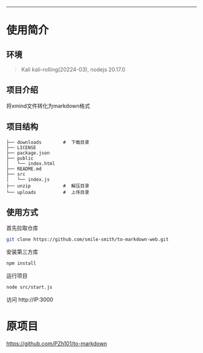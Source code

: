 ---
# 使用简介

## 环境
> Kali kali-rolling(20224-03), nodejs 20.17.0

## 项目介绍
将xmind文件转化为markdown格式

## 项目结构
```
├── downloads        #  下载目录
├── LICENSE
├── package.json
├── public
│   └── index.html
├── README.md
├── src
│   └── index.js
├── unzip            #  解压目录
└── uploads          #  上传目录
```

## 使用方式

首先拉取仓库
```bash
git clone https://github.com/smile-smith/to-markdown-web.git
```

安装第三方库

```bash
npm install 
```

运行项目
```bash
node src/start.js
```
访问 http://IP:3000

# 原项目
https://github.com/PZh101/to-markdown


